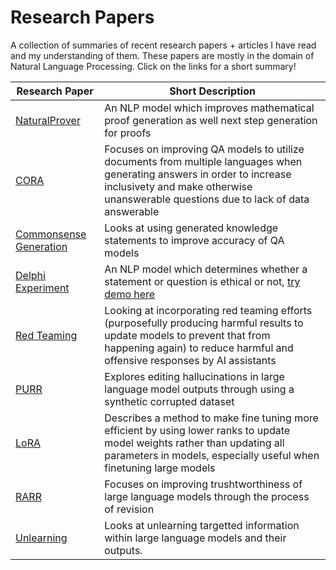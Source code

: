 # Research Papers 
A collection of summaries of recent research papers + articles I have read and my understanding of them. These papers are mostly in the domain of Natural Language Processing. Click on the links for a short summary!

|Research Paper|Short Description|
|-|-|
|[NaturalProver](https://github.com/abhika-m/researchpapers/blob/main/NaturalProver.md)|An NLP model which improves mathematical proof generation as well next step generation for proofs 
|[CORA](https://github.com/abhika-m/researchpapers/blob/main/CORA.md)|Focuses on improving QA models to utilize documents from multiple languages when generating answers in order to increase inclusivety and make otherwise unanswerable questions due to lack of data answerable
|[Commonsense Generation](https://github.com/abhika-m/researchpapers/blob/main/CommonSenseReasoning.md)| Looks at using generated knowledge statements to improve accuracy of QA models
|[Delphi Experiment](https://github.com/abhika-m/researchpapers/blob/main/DelphiExperiment.md)|An NLP model which determines whether a statement or question is ethical or not, [try demo here](https://delphi.allenai.org/)
|[Red Teaming](https://github.com/abhika-m/researchpapers/blob/main/RedTeaming.md)|Looking at incorporating red teaming efforts (purposefully producing harmful results to update models to prevent that from happening again) to reduce harmful and offensive responses by AI assistants
|[PURR](https://github.com/abhika-m/researchpapers/blob/main/PURR.md)|Explores editing hallucinations in large language model outputs through using a synthetic corrupted dataset
|[LoRA](https://github.com/abhika-m/researchpapers/blob/main/LoRA.md)|Describes a method to make fine tuning more efficient by using lower ranks to update model weights rather than updating all parameters in models, especially useful when finetuning large models
|[RARR](https://github.com/abhika-m/researchpapers/blob/main/RARR.md)|Focuses on improving trushtworthiness of large language models through the process of revision
|[Unlearning](https://github.com/abhika-m/researchpapers/blob/main/UnlearningInLLMs)|Looks at unlearning targetted information within large language models and their outputs.
